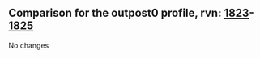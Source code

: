 ## Comparison for the outpost0 profile, rvn: [1823](https://github.com/PRO100KatYT/FortniteProfileRevisions/tree/main/profiles/outpost0/1823%20outpost0.json)-[1825](https://github.com/PRO100KatYT/FortniteProfileRevisions/tree/main/profiles/outpost0/1825%20outpost0.json)

No changes

